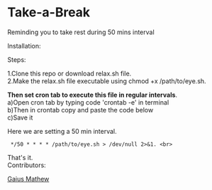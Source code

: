 # Take-a-Break

Reminding you to take rest during 50 mins interval

Installation:

Steps:
  
  1.Clone this repo or download relax.sh file.<br>
  2.Make the relax.sh file executable using chmod +x /path/to/eye.sh. <br>
  
 <b> Then set cron tab to execute this file in regular intervals</b>.<br>
        a)Open cron tab by typing code 'crontab -e' in terminal <br>
        b)Then in crontab copy and paste the code below<br>
        c)Save it <br>

Here we are setting a 50 min interval.    <br>   
 ```
  */50 * * * * /path/to/eye.sh > /dev/null 2>&1. <br>
  ```
That's it.<br>
Contributors: <br>

[Gaius Mathew](http://bugcoder.cf)

